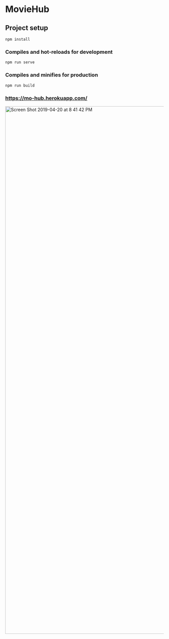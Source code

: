 # MovieHub

## Project setup
```
npm install
```

### Compiles and hot-reloads for development
```
npm run serve
```

### Compiles and minifies for production
```
npm run build
```

### https://mo-hub.herokuapp.com/

<img width="1679" alt="Screen Shot 2019-04-20 at 8 41 42 PM" src="https://user-images.githubusercontent.com/31712161/56463984-6d8d9c80-63ad-11e9-9d91-9c9b29b2e1fb.png">

